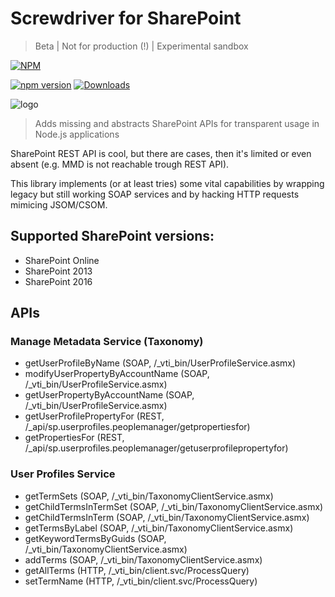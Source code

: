 # Screwdriver for SharePoint

> Beta | Not for production (!) | Experimental sandbox

[![NPM](https://nodei.co/npm/sp-screwdriver.png?mini=true&downloads=true&downloadRank=true&stars=true)](https://nodei.co/npm/sp-screwdriver/)

[![npm version](https://badge.fury.io/js/sp-screwdriver.svg)](https://badge.fury.io/js/sp-screwdriver)
[![Downloads](https://img.shields.io/npm/dm/sp-screwdriver.svg)](https://www.npmjs.com/package/sp-screwdriver)

![logo](https://github.com/koltyakov/sp-screwdriver/blob/master/doc/img/screwdriver-logo.png)

> Adds missing and abstracts SharePoint APIs for transparent usage in Node.js applications

SharePoint REST API is cool, but there are cases, then it's limited or even absent (e.g. MMD is not reachable trough REST API). 

This library implements (or at least tries) some vital capabilities by wrapping legacy but still working SOAP services and by hacking HTTP requests mimicing JSOM/CSOM.

## Supported SharePoint versions:
- SharePoint Online
- SharePoint 2013
- SharePoint 2016

## APIs

### Manage Metadata Service (Taxonomy)

- getUserProfileByName (SOAP, /_vti_bin/UserProfileService.asmx)
- modifyUserPropertyByAccountName (SOAP, /_vti_bin/UserProfileService.asmx)
- getUserPropertyByAccountName (SOAP, /_vti_bin/UserProfileService.asmx)
- getUserProfilePropertyFor (REST, /_api/sp.userprofiles.peoplemanager/getpropertiesfor)
- getPropertiesFor (REST, /_api/sp.userprofiles.peoplemanager/getuserprofilepropertyfor)

### User Profiles Service

- getTermSets (SOAP, /_vti_bin/TaxonomyClientService.asmx)
- getChildTermsInTermSet (SOAP, /_vti_bin/TaxonomyClientService.asmx)
- getChildTermsInTerm (SOAP, /_vti_bin/TaxonomyClientService.asmx)
- getTermsByLabel (SOAP, /_vti_bin/TaxonomyClientService.asmx)
- getKeywordTermsByGuids (SOAP, /_vti_bin/TaxonomyClientService.asmx)
- addTerms (SOAP, /_vti_bin/TaxonomyClientService.asmx)
- getAllTerms (HTTP, /_vti_bin/client.svc/ProcessQuery)
- setTermName (HTTP, /_vti_bin/client.svc/ProcessQuery)
